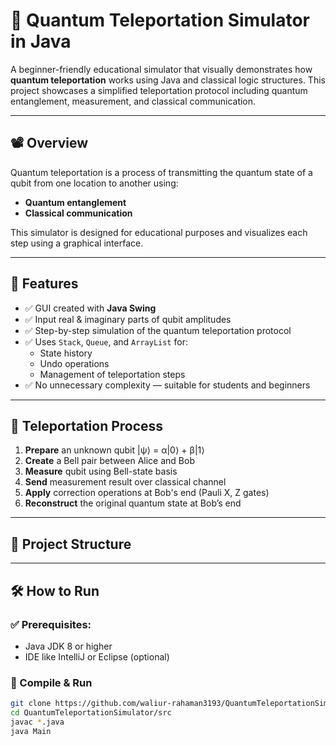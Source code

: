 # 🧬 Quantum Teleportation Simulator in Java

A beginner-friendly educational simulator that visually demonstrates how **quantum teleportation** works using Java and classical logic structures. This project showcases a simplified teleportation protocol including quantum entanglement, measurement, and classical communication.

---

## 📽️ Overview

Quantum teleportation is a process of transmitting the quantum state of a qubit from one location to another using:

- **Quantum entanglement**
- **Classical communication**

This simulator is designed for educational purposes and visualizes each step using a graphical interface.

---

## 📌 Features

- ✅ GUI created with **Java Swing**
- ✅ Input real & imaginary parts of qubit amplitudes
- ✅ Step-by-step simulation of the quantum teleportation protocol
- ✅ Uses `Stack`, `Queue`, and `ArrayList` for:
  - State history
  - Undo operations
  - Management of teleportation steps
- ✅ No unnecessary complexity — suitable for students and beginners

---

## 🧠 Teleportation Process

1. **Prepare** an unknown qubit |ψ⟩ = α|0⟩ + β|1⟩  
2. **Create** a Bell pair between Alice and Bob  
3. **Measure** qubit using Bell-state basis  
4. **Send** measurement result over classical channel  
5. **Apply** correction operations at Bob's end (Pauli X, Z gates)  
6. **Reconstruct** the original quantum state at Bob’s end  

---

## 📁 Project Structure

---

## 🛠️ How to Run

### ✅ Prerequisites:
- Java JDK 8 or higher
- IDE like IntelliJ or Eclipse (optional)

### 🔧 Compile & Run

```bash
git clone https://github.com/waliur-rahaman3193/QuantumTeleportationSimulator.git
cd QuantumTeleportationSimulator/src
javac *.java
java Main

